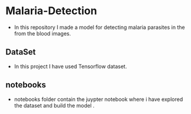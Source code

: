 # Malaria-Detection
- In this repository I made a model for detecting malaria parasites in the from the blood images.

## DataSet
- In this project I have used Tensorflow dataset.

## notebooks
- notebooks folder contain the juypter notebook where i have explored the dataset and build the model .
